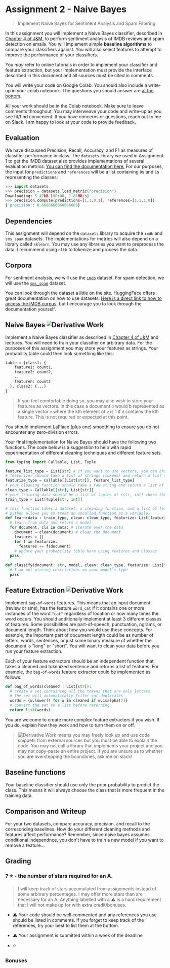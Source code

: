 # Assignment 2 - Naive Bayes
> Implement Naive Bayes for Sentiment Analysis and Spam Filtering

In this assignment you will implement a Naive Bayes classifier, described in [Chapter 4 of J&M](https://web.stanford.edu/~jurafsky/slp3/4.pdf), to perform sentiment analysis of IMDB reviews and spam detection on emails. You will implement simple **baseline algorithms** to compare your classifiers against. You will also select features to attempt to improve the performance of your classifiers.

You *may* refer to online tutorials in order to implement your classifier and feature extraction, but your implementation must provide the interface described in this document and all sources must be cited in comments.

You will write your code on Google Colab. You should also include a write-up in your colab notebook. The questions you should answer are [at the bottom](#Comparison-and-Writeup).

All your work should be in the Colab notebook. Make sure to leave comments throughout. You may interweave your code and write-up as you see fit/find convenient. If you have concerns or questions, reach out to me on Slack. I am happy to look at your code to provide feedback.

## Evaluation

We have discussed Precision, Recall, Accuracy, and F1 as measures of classifier performance in class. The `datasets` library we used in Assignment 1 to get the IMDB dataset also provides implementations of several evaluation metrics. [You can find the documentation here.](https://huggingface.co/docs/datasets/using_metrics.html) For our purposes, the input for `predictions` and `references` will be a list containing `0`s and `1`s representing the classes:

```python
>>> import datasets
>>> precision = datasets.load_metric("precision")
Downloading: 5.47kB [00:00, 1.81MB/s]
>>> precision.compute(predictions=[1,1,0,1], references=[1,1,1,0])
{'precision': 0.6666666666666666}
```

## Dependencies

This assignment will depend on the `datasets` library to acquire the `imdb` and `sms_spam` datasets. The implementations for metrics will also depend on a library called `sklearn`. You may use any libraries you want to preprocess the data. I recommend using `nltk` to tokenize and process the data.

## Corpora

For sentiment analysis, we will use the [`imdb`](https://huggingface.co/datasets/imdb) dataset. For spam detection, we will use the [`sms_spam`](https://huggingface.co/datasets/sms_spam) dataset.

You can look through the dataset a little on the site. HuggingFace offers great documentation on how to use datasets. [Here is a direct link to how to access the IMDB corpus](https://huggingface.co/docs/datasets/access.html), but I encourage you to look through the documentation yourself.

## Naive Bayes ![Derivative Work](https://img.shields.io/badge/DerivativeWork-%313A55.svg?)

Implement a Naive Bayes classifier as described in [Chapter 4 of J&M](https://web.stanford.edu/~jurafsky/slp3/4.pdf) and lectures. You will need to train your classifier on arbitrary data. For the purposes of this assignment you may store your features as strings. Your probability table could then look something like this:

```python
table = {class1: {
    feature1: count1,
    feature2: count2,
    ...
    featuren: count3
  }, class2: {...}
}
```
> If you feel comfortable doing so, you may also wish to store your features as vectors. In this case a document `d` would b represented as a single vector `v` where the kth element of `v` is 1 if `d` contains the kth feature. This is not required or expected at this point.

You should implement LaPlace (plus one) smoothing to ensure you do not encounter any zero-division errors.

Your final implementation for Naive Bayes should have the following two functions. The code below is a _suggestion_ to help with rapid experimentation of different cleaning techniques and different feature sets.

```python
from typing import Callable, List, Tuple

feature_list_type = List[str] # if you want to use vectors, you can change this type
# featurizer should take a list of strings (tokens) and return a list of features
featurize_type = Callable[[List[str]], feature_list_type]
# your cleaning function should take a raw string and return a list of strings (tokens)
clean_type = Callable[[str], List[str]]
# your training data should be a list of tuples of (str, int) where the int is the class of the document
train_type = List[Tuple[str, int]]

# this function takes a dataset, a cleaning function, and a list of featurize extraction functions.
# python allows you to treat an uncalled function as a variable.
def learn(data : train_type, clean: clean_type, featurize: List[featurize_type]):
  # learn from data and return a model
  for document, cls in data: # iterate over the data
    document = clean(document) # clean the document
    features = []
    for f in featurize:
      features += f(document)
    # update your probability table here using features and classes
  pass
  
def classify(document: str, model, clean: clean_type, featurize: List[featurize_type]):
  # I am not placing restrictions on your model's type
  pass
```

## Feature Extraction ![Derivative Work](https://img.shields.io/badge/DerivativeWork-%313A55.svg?)

Implement `bag-of-words` features. This means that an input document (review or sms), has the feature `word_cat` if it contains one or more instances of the word `"cat"` regardless of location or how many times the word occurs. You should additionally implement at least 3 different classes of features. Some possibilities are part-of-speech, punctuation, ngrams, or document length. Think about how you would use these concepts. For example, the important part of document length could be as number of letters, words, sentences, or just some binary measure of whether the document is "long" or "short". You will want to clean your data before you run your feature extraction.

Each of your feature extractors should be an independent function that takes a cleaned and tokenized sentence and returns a list of features. For example, the `bag-of-words` feature extractor could be implemented as follows:

```python
def bag_of_words(cleaned : List[str]):
  # create a set containing all the tokens that are only letters
  # the set will automatically filter out duplicates
  words = {w.lower() for w in cleaned if w.isalpha()]}
  # convert the set to a list before returning.
  return list(words)
```

You are welcome to create more complex feature extracters if you wish. If you do, explain how they work and how to turn them on or off.

> ![Derivative Work](https://img.shields.io/badge/DerivativeWork-%313A55.svg?) means you may freely look up and use code snippets from external sources but you must be able to explain the code. You may not call a library that implements your project and you may not copy-paste an entire project. If you are unsure as to whether you are overstepping the boundaries, ask me on slack!

## Baseline functions

Your baseline classifier should use only the prior probability to predict the class. This means it will always choose the class that is more frequent in the training data.

## Comparison and Writeup

For your two datasets, compare accuracy, precision, and recall to the corresonding baselines. How do your different cleaning methods and features affect performance? Remember, since naive bayes assumes conditional independnce, you don't have to train a new model if you want to remove a feature...

## Grading 
### ? ⭐️ - the number of stars required for an A.

> I will keep track of stars accumulated from assignments instead of some arbitrary percentages. I may offer more stars than are necessary for an A. Anything labelled with a ⚠️ is a hard requirement that I will not make up for with extra credit/bonuses.

- ⚠️ Your code should be well commented and any references you use should be listed in comments. If you forget to keep track of the references, try your best to list them at the bottom.
- ⚠️ Your assignment is submitted within a week of the deadline

- ⭐️

### Bonuses
